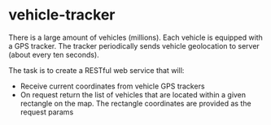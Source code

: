 # vehicle-tracker

There is a large amount of vehicles (millions). Each vehicle is equipped with a GPS tracker. The tracker periodically
sends vehicle geolocation to server (about every ten seconds).

The task is to create a RESTful web service that will:

- Receive current coordinates from vehicle GPS trackers
- On request return the list of vehicles that are located within a given rectangle on the map. The rectangle coordinates
  are provided as the request params
